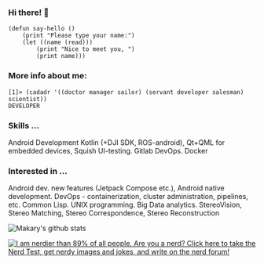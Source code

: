 ### Hi there! 👋

```Lisp
(defun say-hello ()
    (print "Please type your name:")
    (let ((name (read)))
        (print "Nice to meet you, ")
        (print name)))
```

### More info about me:

```Lisp
[1]> (cadadr '((doctor manager sailor) (servant developer salesman) scientist))
DEVELOPER
```

### Skills ...

Android Development Kotlin (+DJI SDK, ROS-android), Qt+QML for embedded devices, Squish UI-testing. Gitlab DevOps. Docker

### Interested in ...

Android dev. new features (Jetpack Compose etc.), Android native development. DevOps - containerization, cluster administration, pipelines, etc. Common Lisp. UNIX programming. Big Data analytics. StereoVision, Stereo Matching, Stereo Correspondence, Stereo Reconstruction

![Makary's github stats](https://github-readme-stats.vercel.app/api?username=makaryb&theme=dracula&show_icons=true&count_private=true)

<a href="http://www.nerdtests.com/ft_nq.php">
<img src="http://www.nerdtests.com/images/ft/nq/6b7343c290.gif" alt="I am nerdier than 89% of all people. Are you a nerd? Click here to take the Nerd Test, get nerdy images and jokes, and write on the nerd forum!"></a>

